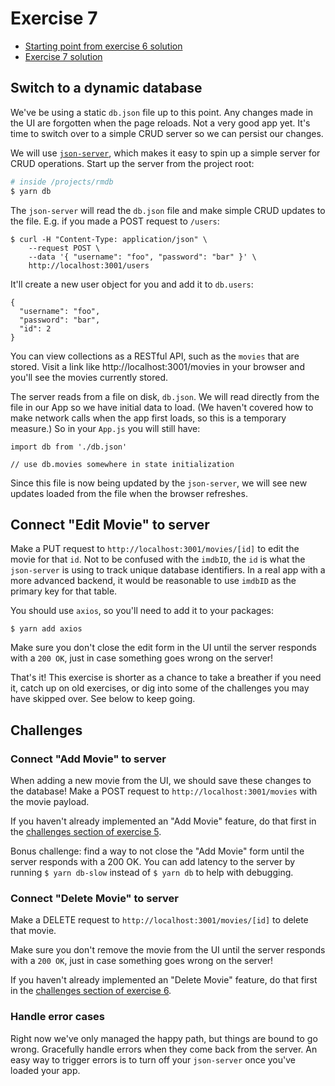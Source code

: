 # Exercise 7

- [Starting point from exercise 6 solution](https://github.com/AndrewSouthpaw/webdev/tree/exercise-6-solution/projects/rmdb)
- [Exercise 7 solution](https://github.com/AndrewSouthpaw/webdev/tree/exercise-7-solution/projects/rmdb)

## Switch to a dynamic database

We've be using a static `db.json` file up to this point. Any changes made in the UI are forgotten when the page reloads. Not a very good app yet. It's time to switch over to a simple CRUD server so we can persist our changes.

We will use [`json-server`](https://www.npmjs.com/package/json-server), which makes it easy to spin up a simple server for CRUD operations. Start up the server from the project root:

```bash
# inside /projects/rmdb
$ yarn db
```

The `json-server` will read the `db.json` file and make simple CRUD updates to the file. E.g. if you made a POST request to `/users`:

```
$ curl -H "Content-Type: application/json" \
    --request POST \
    --data '{ "username": "foo", "password": "bar" }' \
    http://localhost:3001/users
```

It'll create a new user object for you and add it to `db.users`:

```
{
  "username": "foo",
  "password": "bar",
  "id": 2
}
```

You can view collections as a RESTful API, such as the `movies` that are stored. Visit a link like http://localhost:3001/movies in your browser and you'll see the movies currently stored. 

The server reads from a file on disk, `db.json`. We will read directly from the file in our App so we have initial data to load. (We haven't covered how to make network calls when the app first loads, so this is a temporary measure.) So in your `App.js` you will still have:


```
import db from './db.json'

// use db.movies somewhere in state initialization
```

Since this file is now being updated by the `json-server`, we will see new updates loaded from the file when the browser refreshes.

## Connect "Edit Movie" to server

Make a PUT request to `http://localhost:3001/movies/[id]` to edit the movie for that `id`. Not to be confused with the `imdbID`, the `id` is what the `json-server` is using to track unique database identifiers. In a real app with a more advanced backend, it would be reasonable to use `imdbID` as the primary key for that table.

You should use `axios`, so you'll need to add it to your packages:

```
$ yarn add axios
```

Make sure you don't close the edit form in the UI until the server responds with a `200 OK`, just in case something goes wrong on the server!

That's it! This exercise is shorter as a chance to take a breather if you need it, catch up on old exercises, or dig into some of the challenges you may have skipped over. See below to keep going.

## Challenges

### Connect "Add Movie" to server

When adding a new movie from the UI, we should save these changes to the database! Make a POST request to `http://localhost:3001/movies` with the movie payload.

If you haven't already implemented an "Add Movie" feature, do that first in the [challenges section of exercise 5](https://github.com/AndrewSouthpaw/webdev/blob/master/projects/rmdb/exercises/exercise_05.md#create-an-add-movie-section).

Bonus challenge: find a way to not close the "Add Movie" form until the server responds with a 200 OK. You can add latency to the server by running `$ yarn db-slow` instead of `$ yarn db` to help with debugging.

### Connect "Delete Movie" to server

Make a DELETE request to `http://localhost:3001/movies/[id]` to delete that movie.

Make sure you don't remove the movie from the UI until the server responds with a `200 OK`, just in case something goes wrong on the server!

If you haven't already implemented an "Delete Movie" feature, do that first in the [challenges section of exercise 6](https://github.com/AndrewSouthpaw/webdev/blob/master/projects/rmdb/exercises/exercise_06.md#allow-a-movie-to-be-deleted).

### Handle error cases

Right now we've only managed the happy path, but things are bound to go wrong. Gracefully handle errors when they come back from the server. An easy way to trigger errors is to turn off your `json-server` once you've loaded your app.

